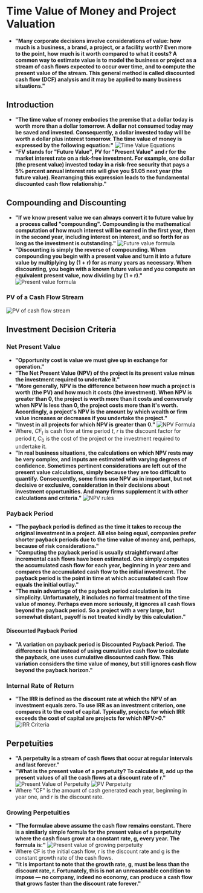 # Time Value of Money and Project Valuation

- **"Many corporate decisions involve considerations of value: how much is a business, a brand, a project, or a facility worth? Even more to the point, how much is it worth compared to what it costs? A common way to estimate value is to model the business or project as a stream of cash flows expected to occur over time, and to compute the present value of the stream. This general method is called discounted cash flow (DCF) analysis and it may be applied to many business situations."**


## Introduction

- **"The time value of money embodies the premise that a dollar today is worth more than a dollar tomorrow. A dollar not consumed today may be saved and invested. Consequently, a dollar invested today will be worth a dollar plus interest tomorrow. The time value of money is expressed by the following equation:"**
![Time Value Equations](./time_value_equations.png)
- **"FV stands for "Future Value", PV for "Present Value" and r for the market interest rate on a risk-free investment. For example, one dollar (the present value) invested today in a risk-free security that pays a 5% percent annual interest rate will give you $1.05 next year (the future value). Rearranging this expression leads to the fundamental discounted cash flow relationship."**

## Compounding and Discounting

- **"If we know present value we can always convert it to future value by a process called "compounding". Compounding is the mathematical computation of how much interest will be earned in the first year, then in the second year, including interest on interest, and so forth for as long as the investment is outstanding."**
![Future value formula](./time_value_equation_2.png)
- **"Discounting is simply the reverse of compounding. When compounding you begin with a present value and turn it into a future value by multiplying by (1 + r) for as many years as necessary. When discounting, you begin with a known future value and you compute an equivalent present value, now dividing by (1 + r)."**
![Present value formula](./time_value_equation_3.png)

### PV of a Cash Flow Stream

![PV of cash flow stream](./time_value_equation_cash_flow.png)

## Investment Decision Criteria

### Net Present Value

- **"Opportunity cost  is value we must give up in exchange for operation."**
- **"The Net Present Value (NPV) of the project is its present value minus the investment required to undertake it."**
- **"More generally, NPV is the difference between how much a project is worth (the PV) and how much it costs (the investment). When NPV is greater than 0, the project is worth more than it costs and conversely when NPV is less than 0, the project costs more than it's worth. Accordingly, a project's NPV is the amount by which wealth or firm value increases or decreases if you undertake the project."**
- **"Invest in all projects for which NPV is greater than 0."**
![NPV Formula](./npv_formula.png)
- Where, $CF_t$ is cash flow at time period $t$, $r$ is the discount factor for period $t$, $C_0$ is the cost of the project or the investment required to undertake it.
- **"In real business situations, the calculations on which NPV rests may be very complex, and inputs are estimated with varying degrees of confidence. Sometimes pertinent considerations are left out of the present value calculations, simply because they are too difficult to quantify. Consequently, some firms use NPV as in important, but not decisive or exclusive, consideration in their decisions about investment opportunities. And many firms supplement it with other calculations and criteria."**
![NPV rules](./npv_rules.png)

### Payback Period

- **"The payback period is defined as the time it takes to recoup the original investment in a project. All else being equal, companies prefer shorter payback periods due to the time value of money and, perhaps, because of risk considerations."**
- **"Computing the payback period is usually straightforward after incremental cash flows have been estimated. One simply computes the accumulated cash flow for each year, beginning in year zero and compares the accumulated cash flow to the initial investment. The payback period is the point in time at which accumulated cash flow equals the initial outlay."**
- **"The main advantage of the payback period calculation is its simplicity. Unfortunately, it includes no formal treatment of the time value of money. Perhaps even more seriously, it ignores all cash flows beyond the payback period. So a project with a very large, but somewhat distant, payoff is not treated kindly by this calculation."**

#### Discounted Payback Period

- **"A variation on payback period is Discounted Payback Period. The difference is that instead of using cumulative cash flow to calculate the payback, one uses cumulative discounted cash flow. This variation considers the time value of money, but still ignores cash flow beyond the payback horizon."**

### Internal Rate of Return

- **"The IRR is defined as the discount rate at which the NPV of an investment equals zero. To use IRR as an investment criterion, one compares it to the cost of capital. Typically, projects for which IRR exceeds the cost of capital are projects for which NPV>0."**
![IRR Criteria](./irr_criteria.png)

## Perpetuities

- **"A perpetuity is a stream of cash flows that occur at regular intervals and last forever."**
- **"What is the present value of a perpetuity? To calculate it, add up the present values of all the cash flows at a discount rate of r."**
![Present Value of Perpetuity](./pv_perpetuity.png)
![PV Perpetuity](./pv_perpetuity_2.png)
- Where "CF" is the amount of cash generated each year, beginning in year one, and r is the discount rate.

### Growing Perpetuities

- **"The formulae above assume the cash flow remains constant. There is a similarly simple formula for the present value of a perpetuity where the cash flows grow at a constant rate, g, every year. The formula is:"**
![Present value of growing perpetuity](./pv_growing_perpetuity.png)
- Where CF is the initial cash flow, r is the discount rate and g is the constant growth rate of the cash flows.
- **"It is important to note that the growth rate, g, must be less than the discount rate, r. Fortunately, this is not an unreasonable condition to impose — no company, indeed no economy, can produce a cash flow that grows faster than the discount rate forever."**
